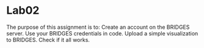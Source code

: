# Lab02
The purpose of this assignment is to:
        Create an account on the BRIDGES server.
        Use your BRIDGES credentials in code.
        Upload a simple visualization to BRIDGES.
        Check if it all works.
